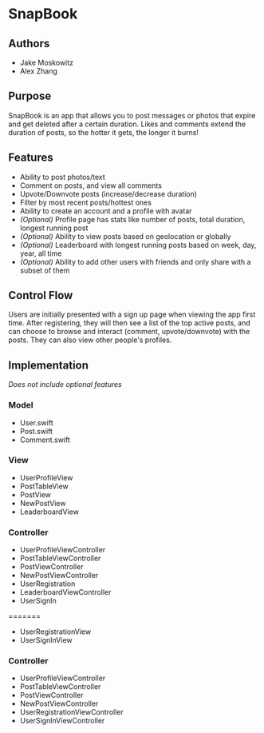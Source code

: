 # SnapBook

## Authors
*  Jake Moskowitz
*  Alex Zhang

## Purpose
SnapBook is an app that allows you to post messages or photos that expire and
get deleted after a certain duration. Likes and comments extend the duration of
posts, so the hotter it gets, the longer it burns!

## Features
* Ability to post photos/text
* Comment on posts, and view all comments
* Upvote/Downvote posts (increase/decrease duration)
* Filter by most recent posts/hottest ones
* Ability to create an account and a profile with avatar
* *(Optional)* Profile page has stats like number of posts, total duration,
longest running post
* *(Optional)* Ability to view posts based on geolocation or globally
* *(Optional)* Leaderboard with longest running posts based on week, day, year,
 all time
* *(Optional)* Ability to add other users with friends and only share with a
 subset of them

## Control Flow
Users are initially presented with a sign up page when viewing the app first
time. After registering, they will then see a list of the top active posts, and
can choose to browse and interact (comment, upvote/downvote) with the posts.
They can also view other people's profiles.

## Implementation
*Does not include optional features*

### Model
*  User.swift
*  Post.swift
*  Comment.swift

### View
*  UserProfileView
*  PostTableView
*  PostView
*  NewPostView
*  LeaderboardView

### Controller
*  UserProfileViewController
*  PostTableViewController
*  PostViewController
*  NewPostViewController
*  UserRegistration
*  LeaderboardViewController
*  UserSignIn


=======
*  UserRegistrationView
*  UserSignInView

### Controller
*  UserProfileViewController
*  PostTableViewController
*  PostViewController
*  NewPostViewController
*  UserRegistrationViewController
*  UserSignInViewController
